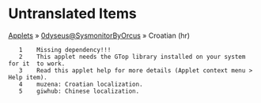 # Untranslated Items
[Applets](../../../README.md) &#187; [0dyseus@SysmonitorByOrcus](../README.md) &#187; Croatian (hr)

       1	Missing dependency!!!
       2	This applet needs the GTop library installed on your system for it  to work.
       3	Read this applet help for more details (Applet context menu > Help item).
       4	muzena: Croatian localization.
       5	giwhub: Chinese localization.
